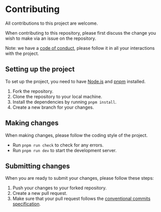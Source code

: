 # Contributing

All contributions to this project are welcome.

When contributing to this repository, please first discuss the change you wish to make via an issue on the repository.

Note: we have a [code of conduct](./CODE_OF_CONDUCT.md), please follow it in all your interactions with the project.

## Setting up the project

To set up the project, you need to have [Node.js](https://nodejs.org/en/) and [pnpm](https://pnpm.io/) installed.

1. Fork the repository.
2. Clone the repository to your local machine.
3. Install the dependencies by running `pnpm install`.
4. Create a new branch for your changes.

## Making changes

When making changes, please follow the coding style of the project.

- Run `pnpm run check` to check for any errors.
- Run `pnpm run dev` to start the development server.

## Submitting changes

When you are ready to submit your changes, please follow these steps:

1. Push your changes to your forked repository.
2. Create a new pull request.
3. Make sure that your pull request follows the [conventional commits specification](https://www.conventionalcommits.org/en/v1.0.0/).

